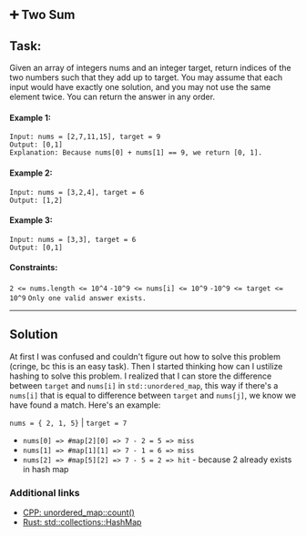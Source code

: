 ## ➕ Two Sum

## Task:

Given an array of integers nums and an integer target, return indices of the two numbers such that they add up to target.
You may assume that each input would have exactly one solution, and you may not use the same element twice.
You can return the answer in any order.

#### Example 1:

```
Input: nums = [2,7,11,15], target = 9
Output: [0,1]
Explanation: Because nums[0] + nums[1] == 9, we return [0, 1].
```

#### Example 2:

```
Input: nums = [3,2,4], target = 6
Output: [1,2]
```

#### Example 3:

```
Input: nums = [3,3], target = 6
Output: [0,1]
```

#### Constraints:

`2 <= nums.length <= 10^4`
`-10^9 <= nums[i] <= 10^9`
`-10^9 <= target <= 10^9`
`Only one valid answer exists.`

---

## Solution

At first I was confused and couldn't figure out how to solve this problem (cringe, bc this is an easy task). Then I started thinking how can I ustilize hashing to solve this problem. I realized that I can store the difference between `target` and `nums[i]` in `std::unordered_map`, this way if there's a `nums[i]` that is equal to difference between `target` and `nums[j]`, we know we have found a match. Here's an example:

`nums = { 2, 1, 5}` | `target = 7`

- `nums[0] => #map[2][0] => 7 - 2 = 5 => miss`
- `nums[1] => #map[1][1] => 7 - 1 = 6 => miss`
- `nums[2] => #map[5][2] => 7 - 5 = 2 => hit` - because 2 already exists in hash map

### Additional links

- [CPP: unordered_map::count()](https://www.geeksforgeeks.org/unordered_map-count-in-c/)
- [Rust: std::collections::HashMap](https://doc.rust-lang.org/std/collections/struct.HashMap.html)
